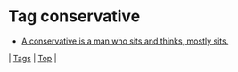 <!--
title: Tag conservative
date: 2020-06-28T15:26:58.773Z
tags:
-->
# Tag conservative

 * [A conservative is a man who sits and thinks, mostly sits.](152342713378.md)

| [Tags](tags.md) | [Top](index.md) |
